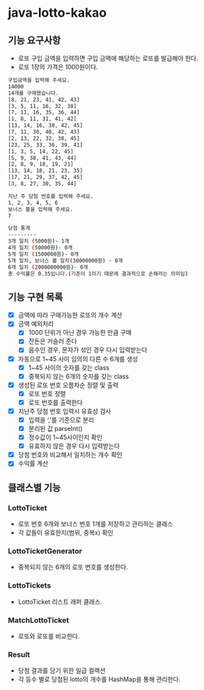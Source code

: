# java-lotto-kakao

## 기능 요구사항

- 로또 구입 금액을 입력하면 구입 금액에 해당하는 로또를 발급해야 한다.
- 로또 1장의 가격은 1000원이다.

``` bash
구입금액을 입력해 주세요.
14000
14개를 구매했습니다.
[8, 21, 23, 41, 42, 43]
[3, 5, 11, 16, 32, 38]
[7, 11, 16, 35, 36, 44]
[1, 8, 11, 31, 41, 42]
[13, 14, 16, 38, 42, 45]
[7, 11, 30, 40, 42, 43]
[2, 13, 22, 32, 38, 45]
[23, 25, 33, 36, 39, 41]
[1, 3, 5, 14, 22, 45]
[5, 9, 38, 41, 43, 44]
[2, 8, 9, 18, 19, 21]
[13, 14, 18, 21, 23, 35]
[17, 21, 29, 37, 42, 45]
[3, 8, 27, 30, 35, 44]

지난 주 당첨 번호를 입력해 주세요.
1, 2, 3, 4, 5, 6
보너스 볼을 입력해 주세요.
7

당첨 통계
---------
3개 일치 (5000원)- 1개
4개 일치 (50000원)- 0개
5개 일치 (1500000원)- 0개
5개 일치, 보너스 볼 일치(30000000원) - 0개
6개 일치 (2000000000원)- 0개
총 수익률은 0.35입니다.(기준이 1이기 때문에 결과적으로 손해라는 의미임)
```

## 기능 구현 목록

- [x] 금액에 따라 구매가능한 로또의 개수 계산
- [x] 금액 예외처리
    - [x] 1000 단위가 아닌 경우 가능한 만큼 구매
    - [x] 잔돈은 거슬러 준다
    - [x] 음수인 경우, 문자가 섞인 경우 다시 입력받는다
- [x] 자동으로 1~45 사이 임의의 다른 수 6개를 생성
    - [x] 1~45 사이의 숫자를 갖는 class
    - [x] 중복되지 않는 6개의 숫자를 갖는 class
- [x] 생성된 로또 번호 오름차순 정렬 및 출력
    - [x] 로또 번호 정렬
    - [x] 로또 번호를 출력한다
- [x] 지난주 당첨 번호 입력시 유효성 검사
    - [x] 입력을 ‘,’를 기준으로 분리
    - [x] 분리된 값 parseInt()
    - [x] 정수값이 1~45사이인지 확인
    - [x] 유효하지 않은 경우 다시 입력받는다
- [x] 당첨 번호와 비교해서 일치하는 개수 확인
- [x] 수익률 계산

## 클래스별 기능

### LottoTicket

- 로또 번호 6개와 보너스 번호 1개를 저장하고 관리하는 클래스
- 각 값들이 유효한지(범위, 중복x) 확인

### LottoTicketGenerator

- 중복되지 않는 6개의 로또 번호를 생성한다.

### LottoTickets

- LottoTicket 리스트 래퍼 클래스.

### MatchLottoTicket

- 로또와 로또를 비교한다.

### Result

- 당첨 결과를 담기 위한 일급 컬렉션
- 각 등수 별로 당첨된 lotto의 개수를 HashMap을 통해 관리한다.
